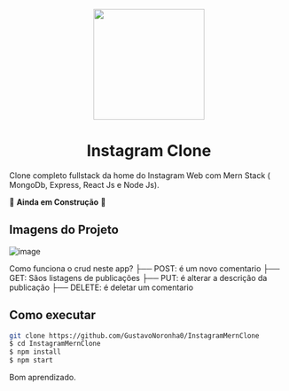 <p align="center">
  <img src="https://logodownload.org/wp-content/uploads/2017/04/instagram-logo-1.png" width="200"/>
</p>

<h1 align="center">
 Instagram Clone
</h1>

Clone completo fullstack da home do Instagram Web com Mern Stack ( MongoDb, Express, React Js e Node Js).

🚧 **Ainda em Construção** 🚧

## Imagens do Projeto
![image](https://user-images.githubusercontent.com/77861206/107554989-686a9480-6bb5-11eb-8228-ca64187d19d7.png)

 Como funciona o crud neste app?
 ├── POST: é um novo comentario
 ├── GET: Sãos listagens de publicações
 ├── PUT: é alterar a descrição da publicação 
 ├── DELETE: é deletar um comentario
    

## Como executar

```bash
git clone https://github.com/GustavoNoronha0/InstagramMernClone
$ cd InstagramMernClone
$ npm install
$ npm start
```

Bom aprendizado.<br/>
